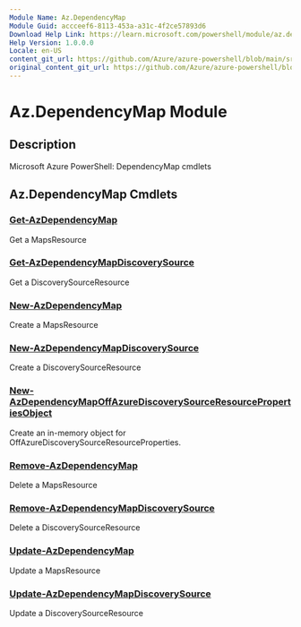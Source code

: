 ```yaml
---
Module Name: Az.DependencyMap
Module Guid: accceef6-8113-453a-a31c-4f2ce57893d6
Download Help Link: https://learn.microsoft.com/powershell/module/az.dependencymap
Help Version: 1.0.0.0
Locale: en-US
content_git_url: https://github.com/Azure/azure-powershell/blob/main/src/DependencyMap/DependencyMap/help/Az.DependencyMap.md
original_content_git_url: https://github.com/Azure/azure-powershell/blob/main/src/DependencyMap/DependencyMap/help/Az.DependencyMap.md
---
```


# Az.DependencyMap Module
## Description
Microsoft Azure PowerShell: DependencyMap cmdlets

## Az.DependencyMap Cmdlets
### [Get-AzDependencyMap](Get-AzDependencyMap.md)
Get a MapsResource

### [Get-AzDependencyMapDiscoverySource](Get-AzDependencyMapDiscoverySource.md)
Get a DiscoverySourceResource

### [New-AzDependencyMap](New-AzDependencyMap.md)
Create a MapsResource

### [New-AzDependencyMapDiscoverySource](New-AzDependencyMapDiscoverySource.md)
Create a DiscoverySourceResource

### [New-AzDependencyMapOffAzureDiscoverySourceResourcePropertiesObject](New-AzDependencyMapOffAzureDiscoverySourceResourcePropertiesObject.md)
Create an in-memory object for OffAzureDiscoverySourceResourceProperties.

### [Remove-AzDependencyMap](Remove-AzDependencyMap.md)
Delete a MapsResource

### [Remove-AzDependencyMapDiscoverySource](Remove-AzDependencyMapDiscoverySource.md)
Delete a DiscoverySourceResource

### [Update-AzDependencyMap](Update-AzDependencyMap.md)
Update a MapsResource

### [Update-AzDependencyMapDiscoverySource](Update-AzDependencyMapDiscoverySource.md)
Update a DiscoverySourceResource

